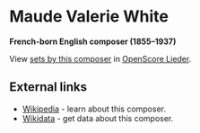 
# Maude Valerie White

__French-born English composer (1855–1937)__

View [sets by this composer] in [OpenScore Lieder].

[sets by this composer]: https://musescore.com/openscore-lieder-corpus/sets?order=title&text=White,+Maude
[OpenScore Lieder]: https://musescore.com/openscore-lieder-corpus

## External links

- [Wikipedia] - learn about this composer.
- [Wikidata] - get data about this composer.

[Wikipedia]: https://en.wikipedia.org/wiki/Maude_Valérie_White
[Wikidata]: https://www.wikidata.org/wiki/Q6006797

